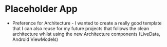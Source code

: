 # Placeholder App
- Preference for Architecture - I wanted to create a really good template that I can also reuse for my future projects that follows the clean architecture whilst using the new Architecture components (LiveData, Android ViewModels)
